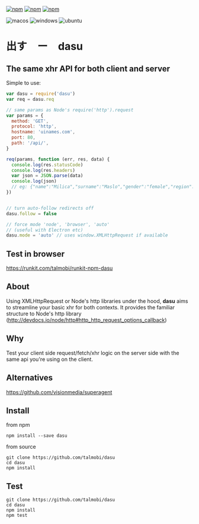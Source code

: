 [![npm](https://img.shields.io/npm/v/dasu.svg?maxAge=3600)](https://www.npmjs.com/package/dasu)
[![npm](https://img.shields.io/npm/dm/dasu.svg?maxAge=3600)](https://www.npmjs.com/package/dasu)
[![npm](https://img.shields.io/npm/l/dasu.svg?maxAge=3600)](https://www.npmjs.com/package/dasu)

![macos](https://github.com/talmobi/dasu/workflows/macos/badge.svg)
![windows](https://github.com/talmobi/dasu/workflows/windows/badge.svg)
![ubuntu](https://github.com/talmobi/dasu/workflows/ubuntu/badge.svg)

# 出す　ー　dasu
## The same xhr API for both client and server

Simple to use:
```javascript
var dasu = require('dasu')
var req = dasu.req

// same params as Node's require('http').request
var params = {
  method: 'GET',
  protocol: 'http',
  hostname: 'uinames.com',
  port: 80,
  path: '/api/',
}

req(params, function (err, res, data) {
  console.log(res.statusCode)
  console.log(res.headers)
  var json = JSON.parse(data)
  console.log(json)
  // eg: {"name":"Milica","surname":"Maslo","gender":"female","region":"Slovakia"}
})


// turn auto-follow redirects off
dasu.follow = false

// force mode 'node', 'browser', 'auto'
// (useful with Electron etc)
dasu.mode = 'auto' // uses window.XMLHttpRequest if available
```

## Test in browser
https://runkit.com/talmobi/runkit-npm-dasu

## About
Using XMLHttpRequest or Node's http libraries under the hood, **dasu** aims to streamline your basic xhr for both contexts. It provides the familiar structure to Node's http library (http://devdocs.io/node/http#http_http_request_options_callback)


## Why
Test your client side request/fetch/xhr logic on the server side with the same api you're using on the client.

## Alternatives
https://github.com/visionmedia/superagent


## Install
from npm
```
npm install --save dasu
```

from source
```
git clone https://github.com/talmobi/dasu
cd dasu
npm install
```


## Test
```
git clone https://github.com/talmobi/dasu
cd dasu
npm install
npm test
```
